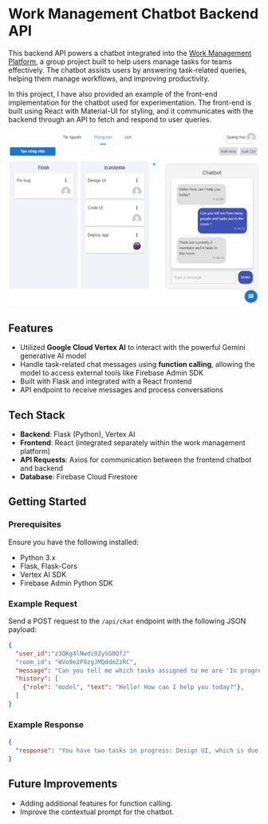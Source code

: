
# Work Management Chatbot Backend API

This backend API powers a chatbot integrated into the [Work Management Platform](https://github.com/nmkha-github/TKPM), a group project built to help users manage tasks for teams effectively. The chatbot assists users by answering task-related queries, helping them manage workflows, and improving productivity.

In this project, I have also provided an example of the front-end implementation for the chatbot used for experimentation. The front-end is built using React with Material-UI for styling, and it communicates with the backend through an API to fetch and respond to user queries.

![Example_1](images/example_1.png)

## Features
- Utilized **Google Cloud Vertex AI** to interact with the powerful Gemini generative AI model 
- Handle task-related chat messages using **function calling**, allowing the model to access external tools like Firebase Admin SDK
- Built with Flask and integrated with a React frontend
- API endpoint to receive messages and process conversations


## Tech Stack
- **Backend**: Flask (Python), Vertex AI
- **Frontend**: React (integrated separately within the work management platform)
- **API Requests**: Axios for communication between the frontend chatbot and backend
- **Database**: Firebase Cloud Firestore

## Getting Started

### Prerequisites
Ensure you have the following installed:
- Python 3.x
- Flask, Flask-Cors
- Vertex AI SDK
- Firebase Admin Python SDK

### Example Request

Send a POST request to the `/api/chat` endpoint with the following JSON payload:

```json
{
  "user_id":"z3QKg4lNwdi9ZySG0QfJ"
  "room_id": "WVo9e2P9zgJMQddmZzRC",
  "message": "Can you tell me which tasks assigned to me are 'In progress' ?",
  "history": [
    {"role": "model", "text": "Hello! How can I help you today?"},
  ]
}
```

### Example Response
```json
{
  "response": "You have two tasks in progress: Design UI, which is due 19 October, 00:00; and Code UI, which is due 25 October, 00:00."
}
```

## Future Improvements

- Adding additional features for function calling.
- Improve the contextual prompt for the chatbot.

